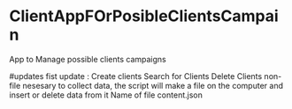 # ClientAppFOrPosibleClientsCampain
App to Manage possible clients campaigns

#updates 
 fist update : 
     Create clients 
     Search for Clients
     Delete Clients
     non-file nesesary to collect data, the script will make a file on the computer
     and insert or delete data from it  Name of file content.json
     

